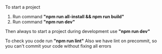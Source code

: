 To start a project 
1. Run command **"npm run all-install && npm run build"**
2. Run command **"npm run dev"**

Then always to start a project during development use **"npm run dev"**

To check you code run **"npm run lint"**
Also we have lint on precommit, so you can't commit your code without 
fixing all errors


